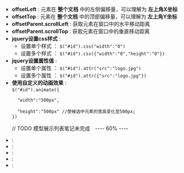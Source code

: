 <ul>
<li>
<b/>offsetLeft</b> : 元素在 <b>整个文档</b> 中的左侧偏移量，可以理解为 <b>左上角X坐标</b>
</li>

<li>
<b>offsetTop</b> : 元素在 <b>整个文档</b> 中的顶部偏移量，可以理解为 <b>左上角Y坐标</b>
</li>

<li>
<b>offsetParent.scrollLeft</b> : 获取元素在窗口中的水平移动距离
</li>

<li>
<b>offsetParent.scrollTop</b> : 获取元素在窗口中的垂直移动距离
</li>

<li>
<b>jquery设置css样式</b> :<br>
<ul>
<li>设置单个样式 ： <code>$("#id").css("width":"0")</code><br></li>
<li>设置多个样式 ： <code>$("#id").css({"width":"0","height":"0"})</code> </li>
</ul>
</li>

<li>
<b>jquery设置属性值</b> :<br>
<ul>
<li>设置单个属性 ： <code>$("#id").attr("src":"logo.jpg")</code><br></li>
<li>设置多个属性 ： <code>$("#id").attr({"src":"logo.jpg"})</code> </li>
</ul>
</li>

<li><b>使用自定义的动画效果</b> : <br><code>$("#id").animate({<br>
  "width":"500px",<br>
  "height":"500px" //使被选中元素的宽高变化至500px;<br>})</code>
</li>

// TODO 模型展示列表笔记未完成　---- 60% ----
<li><b></b> : </li>
<li><b></b> : </li>
<li><b></b> : </li>
<li><b></b> : </li>
<li><b></b> : </li>
</ul>
